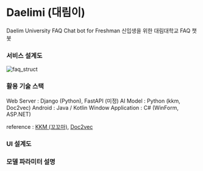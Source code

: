 # Daelimi (대림이)
Daelim University FAQ Chat bot for Freshman
신입생을 위한 대림대학교 FAQ 챗봇

### 서비스 설계도
![faq_struct](https://user-images.githubusercontent.com/65306839/153345513-4fb2535a-901a-4901-88d4-9580779ba80b.png)

### 활용 기술 스택
Web Server : Django (Python), FastAPI (미정)
AI Model : Python (kkm, Doc2vec)
Android : Java / Kotlin
Window Application : C# (WinForm, ASP.NET)


reference : [KKM (꼬꼬마)](http://kkma.snu.ac.kr/), [Doc2vec](https://arxiv.org/pdf/1507.07998.pdf)

### UI 설계도

### 모델 파라미터 설명
